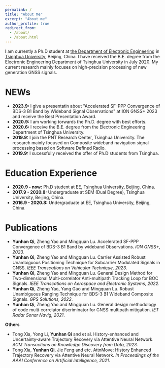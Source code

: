 ```yaml
---
permalink: /
title: "About Me"
excerpt: "About me"
author_profile: true
redirect_from: 
  - /about/
  - /about.html
---
```


I am currently a Ph.D student at [the Department of Electronic Engineering](https://www.tsinghua.edu.cn/publish/eeen/index.html) in [Tsinghua University](https://www.tsinghua.edu.cn/publish/thu2018en/index.html), Beijing, China. I have received the B.E. degree from the Electronic Engineering Department of Tsinghua University in July 2020. My current research mainly focuses on high-precision processing of new generation GNSS signals.


NEWs
========
* **2023.9:** I give a presentatin about "Accelerated SF-PPP Convergence of BDS-3 B1 Band by Wideband Signal Observations" at ION GNSS+ 2023 and receive the Best Presentation Award.
* **2020.9:** I am working torwards the Ph.D. degree with best efforts.
* **2020.6:** I receive the B.E. degree from the Electronic Engineering Department of Tsinghua University.
* **2019.9:** I join the PNT Research Center, Tsinghua University. The research mainly focused on Composite wideband navigation signal processing based on Software Defined Radio.
* **2019.9:** I sucessfully received the offer of Ph.D students from Tsinghua.

Education Experience
======
* **2020.9 - now:** Ph.D student at EE, Tsinghua University, Beijing, China.
* **2017.9 - 2020.8:** Undergraduate at SEM (Dual Degree), Tsinghua University, Beijing, China.
* **2016.9 - 2020.8:** Undergraduate at EE, Tsinghua University, Beijing, China.

Publications
======
* **Yunhan Qi**, Zheng Yao and Mingquan Lu. Accelerated SF-PPP Convergence of BDS-3 B1 Band by wideband Observations. *ION GNSS+, 2023*.
* **Yunhan Qi**, Zheng Yao and Mingquan Lu. Carrier Assisted Robust Unambiguous Positioning Technique for Subcarrier Modulated Signals in GNSS. *IEEE Transcations on Vehicular Technique, 2023*.
* **Yunhan Qi**, Zheng Yao and Mingquan Lu. General Design Method for Two-dimensional Multi-correlator Anti-multipath Tracking Loop for BOC Signals. *IEEE Transcations on Aerospace and Electronic Systems, 2022*.
* **Yunhan Qi**, Zheng Yao, Yang Gao and Mingquan Lu. Robust Unambiguous Ranging Technique for BDS-3 B1 Wideband Composite Signals. *GPS Solutions, 2022*.
* **Yunhan Qi**, Zheng Yao and Mingquan Lu. General design methodology of code multi‐correlator discriminator for GNSS multipath mitigation. *IET Radar Sonar Navig, 2021*.

**Others**
* Tong Xia, Yong Li, **Yunhan Qi** and et al. History-enhanced and Uncertainty-aware Trajectory Recovery via Attentive Neural Network. *ACM Transactions on Knowledge Discovery from Data, 2023*.
* Tong Xia, **Yunhan Qi**, Jie Feng and etc. AttnMove: History Enhanced Trajectory Recovery via Attentive Neural Network. *In Proceedings of the AAAI Conference on Artificial Intelligence, 2021*.
